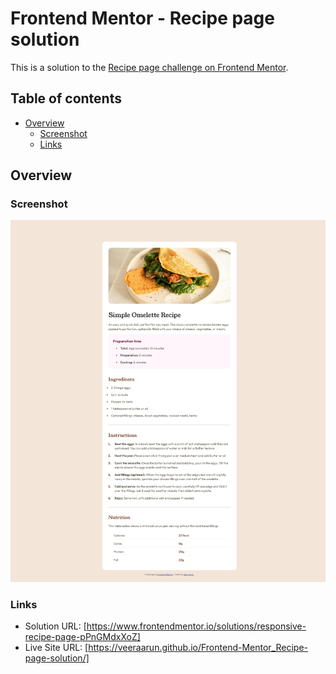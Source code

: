 # Frontend Mentor - Recipe page solution

This is a solution to the [Recipe page challenge on Frontend Mentor](https://www.frontendmentor.io/challenges/recipe-page-KiTsR8QQKm).  

## Table of contents

- [Overview](#overview)
  - [Screenshot](#screenshot)
  - [Links](#links)


## Overview

### Screenshot

![](./screenshot.jpeg)


### Links

- Solution URL: [https://www.frontendmentor.io/solutions/responsive-recipe-page-pPnGMdxXoZ]
- Live Site URL: [https://veeraarun.github.io/Frontend-Mentor_Recipe-page-solution/]
